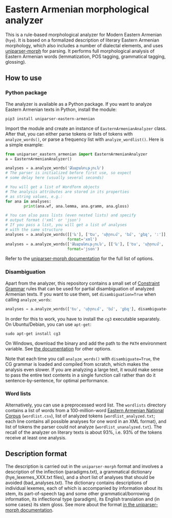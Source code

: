# Eastern Armenian morphological analyzer
This is a rule-based morphological analyzer for Modern Eastern Armenian (``hye``). It is based on a formalized description of literary Eastern Armenian morphology, which also includes a number of dialectal elements, and uses [uniparser-morph](https://github.com/timarkh/uniparser-morph) for parsing. It performs full morphological analysis of Eastern Armenian words (lemmatization, POS tagging, grammatical tagging, glossing).

## How to use
### Python package
The analyzer is available as a Python package. If you want to analyze Eastern Armenian texts in Python, install the module:

```
pip3 install uniparser-eastern-armenian
```

Import the module and create an instance of ``EasternArmenianAnalyzer`` class. After that, you can either parse tokens or lists of tokens with ``analyze_words()``, or parse a frequency list with ``analyze_wordlist()``. Here is a simple example:

```python
from uniparser_eastern_armenian import EasternArmenianAnalyzer
a = EasternArmenianAnalyzer()

analyses = a.analyze_words('Ձևաբանություն')
# The parser is initialized before first use, so expect
# some delay here (usually several seconds)

# You will get a list of Wordform objects
# The analysis attributes are stored in its properties
# as string values, e.g.:
for ana in analyses:
        print(ana.wf, ana.lemma, ana.gramm, ana.gloss)

# You can also pass lists (even nested lists) and specify
# output format ('xml' or 'json')
# If you pass a list, you will get a list of analyses
# with the same structure
analyses = a.analyze_words([['և'], ['Ես', 'սիրում', 'եմ', 'քեզ', ':']],
	                       format='xml')
analyses = a.analyze_words(['Ձևաբանություն', [['և'], ['Ես', 'սիրում', 'եմ', 'քեզ', ':']]],
	                       format='json')
```

Refer to the [uniparser-morph documentation](https://uniparser-morph.readthedocs.io/en/latest/) for the full list of options.

### Disambiguation
Apart from the analyzer, this repository contains a small set of [Constraint Grammar](https://visl.sdu.dk/constraint_grammar.html) rules that can be used for partial disambiguation of analyzed Armenian texts. If you want to use them, set ``disambiguation=True`` when calling ``analyze_words``:

```python
analyses = a.analyze_words(['Ես', 'սիրում', 'եմ', 'քեզ'], disambiguate=True)
```

In order for this to work, you have to install the ``cg3`` executable separately. On Ubuntu/Debian, you can use ``apt-get``:

```
sudo apt-get install cg3
```

On Windows, download the binary and add the path to the ``PATH`` environment variable. See [the documentation](https://visl.sdu.dk/cg3/single/#installation) for other options.

Note that each time you call ``analyze_words()`` with ``disambiguate=True``, the CG grammar is loaded and compiled from scratch, which makes the analysis even slower. If you are analyzing a large text, it would make sense to pass the entire text contents in a single function call rather than do it sentence-by-sentence, for optimal performance.

### Word lists
Alternatively, you can use a preprocessed word list. The ``wordlists`` directory contains a list of words from a 100-million-word [Eastern Armenian National Corpus](http://www.eanc.net/) (``wordlist.csv``), list of analyzed tokens (``wordlist_analyzed.txt``; each line contains all possible analyses for one word in an XML format), and list of tokens the parser could not analyze (``wordlist_unanalyzed.txt``). The recall of the analyzer on literary texts is about 93%, i.e. 93% of the tokens receive at least one analysis.

## Description format
The description is carried out in the ``uniparser-morph`` format and involves a description of the inflection (paradigms.txt), a grammatical dictionary (hye_lexemes_XXX.txt files), and a short list of analyses that should be avoided (bad_analyses.txt). The dictionary contains descriptions of individual lexemes, each of which is accompanied by information about its stem, its part-of-speech tag and some other grammatical/borrowing information, its inflectional type (paradigm), its English translation and (in some cases) its stem gloss. See more about the format [in the uniparser-morph documentation](https://uniparser-morph.readthedocs.io/en/latest/format.html).
